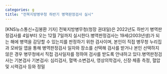 ```yaml
---
categories: g
title: "전북지방병무청 하반기 병역판정검사 실시"
---
```

[KNS뉴스통신=김봉환 기자] 전북지방병무청(청장 권대일)은 2022년도 하반기 병역판정검사를 4일부터 오는 12월 7일까지 실시한다.병역판정검사는 19세(2003년생)가 되는 해에 병역을 감당할 수 있는지를 판정하기 위한 검사이며, 본인이 직접 병무청 누리집과 모바일 앱을 통해 병역판정검사 일자와 장소를 선택해 검사를 받거나 본인 선택하지 않은 경우 병무청에서 직접 검사일자를 정하여 검사를 받도록 안내하고 있다.병역판정검사는 기본검사 기본검사: 심리검사, 혈액‧소변검사, 영상의학검사, 신장‧체중 측정, 혈압 및 시력검사 등와 정밀
